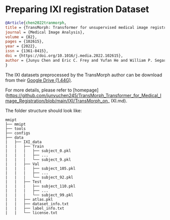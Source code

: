# Preparing IXI registration Dataset

<!-- [DATASET] -->

```bibtex
@Article{chen2022tranmorph,
title = {TransMorph: Transformer for unsupervised medical image registration},
journal = {Medical Image Analysis},
volume = {82},
pages = {102615},
year = {2022},
issn = {1361-8415},
doi = {https://doi.org/10.1016/j.media.2022.102615},
author = {Junyu Chen and Eric C. Frey and Yufan He and William P. Segars and Ye Li and Yong Du},
}
```

The IXI datasets preprocessed by the TransMorph author can be download from their [Google Drive (1.44G)](https://github.com/RenYang-home/NTIRE21_VEnh).

For more details, please refer to [homepage](https://github.com/junyuchen245/TransMorph_Transformer_for_Medical_Image_Registration/blob/main/IXI/TransMorph_on_ IXI.md).

The folder structure should look like:

```text
mmipt
├── mmipt
├── tools
├── configs
├── data
|   ├── IXI_data
|   |   ├── Train
|   |   |   ├── subject_0.pkl
|   |   |   ├── ...
|   |   |   └── subject_9.pkl
|   |   ├── Val
|   |   |   ├── subject_105.pkl
|   |   |   ├── ...
|   |   |   └── subject_92.pkl
|   |   ├── Test
|   |   |   ├── subject_110.pkl
|   |   |   ├── ...
|   |   |   └── subject_99.pkl
|   |   ├── atlas.pkl
|   |   ├── dataset_info.txt
|   |   ├── label_info.txt
|   |   └── license.txt
```
